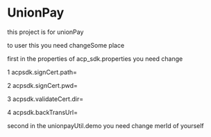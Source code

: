 # UnionPay 

 this project is for unionPay 

 to user this you need changeSome place 

first in the properties of   acp_sdk.properties  you need change


1 acpsdk.signCert.path=
  
2 acpsdk.signCert.pwd=
  
3 acpsdk.validateCert.dir=  
  
4 acpsdk.backTransUrl=
  
  
second  in the unionpayUtil.demo you need change merId of yourself

